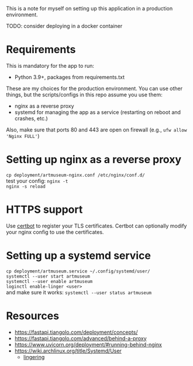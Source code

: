 This is a note for myself on setting up this application in a production environment.

TODO: consider deploying in a docker container

# Requirements

This is mandatory for the app to run:
- Python 3.9+, packages from requirements.txt

These are my choices for the production environment. 
You can use other things, but the scripts/configs in this repo assume you use them:
- nginx as a reverse proxy
- systemd for managing the app as a service (restarting on reboot and crashes, etc.)

Also, make sure that ports 80 and 443 are open on firewall (e.g., `ufw allow 'Nginx FULL'`)

# Setting up nginx as a reverse proxy
`cp deployment/artmuseum-nginx.conf /etc/nginx/conf.d/`  
test your config: `nginx -t`  
`nginx -s reload`  

# HTTPS support
Use [certbot](https://certbot.eff.org/lets-encrypt/debianbuster-nginx) to register your TLS certificates.
Certbot can optionally modify your nginx config to use the certificates.

# Setting up a systemd service 
`cp deployment/artmuseum.service ~/.config/systemd/user/`  
`systemctl --user start artmuseum`  
`systemctl --user enable artmuseum`  
`loginctl enable-linger <user>`  
and make sure it works: `systemctl --user status artmuseum`

# Resources
- https://fastapi.tiangolo.com/deployment/concepts/
- https://fastapi.tiangolo.com/advanced/behind-a-proxy
- https://www.uvicorn.org/deployment/#running-behind-nginx
- https://wiki.archlinux.org/title/Systemd/User
	- [lingering](https://wiki.archlinux.org/title/Systemd/User#Automatic_start-up_of_systemd_user_instances) 